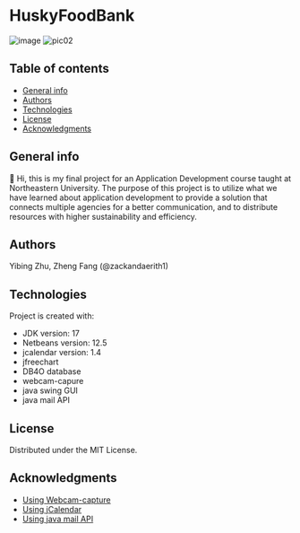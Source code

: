 # HuskyFoodBank
![image](https://user-images.githubusercontent.com/91034728/147982936-4ef0e1d1-796a-4b24-a946-bae59ea0a2ed.)
![pic02](https://user-images.githubusercontent.com/91034728/149221936-4c9a19e0-b221-437d-8673-bfe02ccf25bb.)
## Table of contents
* [General info](#general-info)
* [Authors](#authors)
* [Technologies](#technologies)
* [License](#license)
* [Acknowledgments](#acknowledgments)


## General info
👋 Hi, this is my final project for an Application Development course taught at Northeastern University. 
The purpose of this project is to utilize what we have learned about application development to provide a solution that connects multiple agencies for a better communication, and to distribute resources with higher sustainability and efficiency.

## Authors
Yibing Zhu, Zheng Fang (@zackandaerith1)
	
## Technologies
Project is created with:
* JDK version: 17
* Netbeans version: 12.5
* jcalendar version: 1.4
* jfreechart
* DB4O database
* webcam-capure
* java swing GUI
* java mail API

## License
Distributed under the MIT License.

## Acknowledgments
* [Using Webcam-capture](https://github.com/sarxos/webcam-capture)
* [Using jCalendar](https://toedter.com/jcalendar/)
* [Using java mail API](https://mvnrepository.com/artifact/com.sun.mail/javax.mail)

